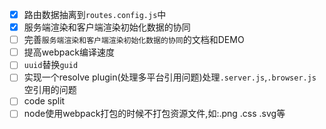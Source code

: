 - [x] 路由数据抽离到`routes.config.js`中
- [x] 服务端渲染和客户端渲染初始化数据的协同
- [ ] 完善`服务端渲染和客户端渲染初始化数据的协同`的文档和DEMO
- [ ] 提高webpack编译速度
- [ ] `uuid`替换`guid`
- [ ] 实现一个resolve plugin(处理多平台引用问题)处理`.server.js`,`.browser.js`空引用的问题
- [ ] code split
- [ ] node使用webpack打包的时候不打包资源文件,如:.png .css .svg等